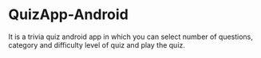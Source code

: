 # QuizApp-Android


It is a trivia quiz android app in which you can select number of questions, category and difficulty level of quiz and play the quiz. 
